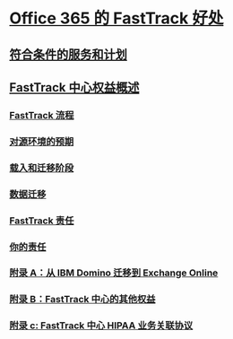 # [Office 365 的 FastTrack 好处](fasttrack-benefit-for-office-365.md)
## [符合条件的服务和计划](eligible-services-and-plans.md)
## [FastTrack 中心权益概述](fasttrack-benefit-overview.md)
### [FastTrack 流程](fasttrack-process.md)
### [对源环境的预期](environment-expectations.md)
### [载入和迁移阶段](onboarding-and-migration.md)
### [数据迁移](data-migration.md)
### [FastTrack 责任](fasttrack-responsibilities.md)
### [你的责任](your-responsibilities.md)
### [附录 A：从 IBM Domino 迁移到 Exchange Online](from-ibm-domino-to-exchange-online.md)
### [附录 B：FastTrack 中心的其他权益](fasttrack-additional-benefits.md)
### [附录 c: FastTrack 中心 HIPAA 业务关联协议](hipaa-business-associate-agreement.md)


